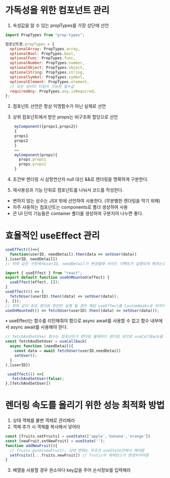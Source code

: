 # 가독성을 위한 컴포넌트 관리

1. 속성값을 알 수 있는 propTypes를 가장 상단에 선언

```javascript
import PropTypes from "prop-types";

컴포넌트명.propTypes = {
  optionalArray: PropTypes.array,
  optionalBool: PropTypes.bool,
  optionalFunc: PropTypes.func,
  optionalNumber: PropTypes.number,
  optionalObject: PropTypes.object,
  optionalString: PropTypes.string,
  optionalSymbol: PropTypes.symbol,
  optionalElement: PropTypes.element,
  // 모든 데이터 타입이 가능한 필수값
  requiredAny: PropTypes.any.isRequired,
};
```

2. 컴포넌트 선언은 항상 익명함수가 아닌 실제로 선언

3. 상위 컴포넌트에서 받은 props는 비구조화 할당으로 선언

```javascript
    myComponent({props1,props2})
    {
    props1
    props2
    }
    ==
    myComponent(props){
      props.props1
      props.props2
    }
```

4. 조건부 렌더링 시 삼항연산자 null 대신 &&로 렌더링을 명확하게 구분한다.

5. 재사용성과 기능 단위로 컴포넌트를 나눠서 코드를 작성한다.

- 변하지 않는 상수는 JSX 밖에 선언하여 사용한다. (무분별한 렌더링을 막기 위해)
- 자주 사용하는 컴포넌트는 components로 폴더 생성하여 사용
- 큰 UI 단의 기능들은 container 폴더를 생성하여 구분지어 나누면 좋다.

# 효율적인 useEffect 관리

```javascript
useEffect(()=>{
  function(userID, needDetail).then(data => setUser(data))
},[userID, needDetail])
// 위와 같은 구문에서userID, needDetail가 변경될떄 사이드 이펙트가 실행되게 해주는것을 권고해주고 있다.
```

```javascript
import { useEffect } from "react";
export default function useOnMounted(effect) {
  useEffect(effect, []);
}
useEffect(() => {
  fetchUser(userID).then((data) => setUser(data));
}, []);
// 위와 같이 최초 렌더링 한번만 실행 될 경우 해당 useEffect를 CustomHooks로 바꾸어 명시적으로 선언 해주어 사용하는것이 좋다, 나는 잘 모르겠다..
useOnMounted(() => fetchUser(userID).then((data) => setUser(data)));
```

• useEffect는 함수를 리턴해줘야 함으로 async await를 사용할 수 없고 함수 내부에서 async await를 사용해야 한다.
```javascript
// fetchAndSetUser 함수는 컴포넌트가 렌더링 될때마다 렌더링 되므로 useCallBack을 활용하여 userID가 변경 될 떄만 함수를 호출하게 해준다.
const fetchAndSetUser = useCallback(
  async function (needDetail){
    const data = await fetchUser(userID,needDetail)
    setUser();
  }
),[userID])

 useEffect(() =>{
   fetchAndSetUser(false);
},[fetchAndSetUser])
```

# 렌더링 속도를 올리기 위한 성능 최적화 방법
1. 상태 객체를 불변 객체로 관리해라
2. 객체 추가 시 객체를 복사해서 넣어라
```javascript
const [fruits,setFruits] = useState(['apple','banana','orange'])
const [newFruit,setNewFruit] = useState('');
function addNewFruit(){
  // fruits.push(newFruit); 상태 변화는 무조건 useState안에서 해야함
  setFruits([...fruits,newFruit]) // frutis의 레퍼런스가 변경되어야함
}
```
3. 배열을 사용할 경우 원소마다 key값을 주어 순서정보를 입력해라

